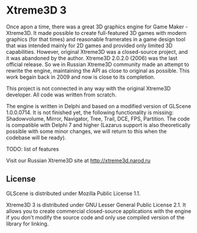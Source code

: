 Xtreme3D 3
==========
Once apon a time, there was a great 3D graphics engine for Game Maker - Xtreme3D. It made possible to create full-featured 3D games with modern graphics (for that times) and reasonable framerates in a game design tool that was intended mainly for 2D games and provided only limited 3D capabilities. However, original Xtreme3D was a closed-source project, and it was abandoned by the author. Xtreme3D 2.0.2.0 (2006) was the last official release. So we in Russian Xtreme3D community made an attempt to rewrite the engine, maintaining the API as close to original as possible. This work begain back in 2009 and now is close to its completion.

This project is not connected in any way with the original Xtreme3D developer. All code was written from scratch.

The engine is written in Delphi and based on a modified version of GLScene 1.0.0.0714. It is not finished yet, the following functionality is missing: Shadowvolume, Mirror, Navigator, Tree, Trail, DCE, FPS, Partition. The code is compatible with Delphi 7 and higher (Lazarus support is  also theoretically possible with some minor changes, we will return to this when the codebase will be ready).

TODO: list of features

Visit our Russian Xtreme3D site at http://xtreme3d.narod.ru

License
-------
GLScene is distributed under Mozilla Public License 1.1. 

Xtreme3D 3 is distributed under GNU Lesser General Public License 2.1. It allows you to create commercial closed-source applications with the engine if you  don't modify the source code and only use compiled version of the library for linking.

